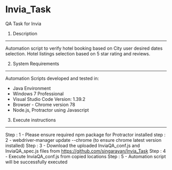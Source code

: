 # Invia_Task
QA Task for Invia

1. Description
--------------
Automation script to verify hotel booking based on City user desired dates selection. Hotel listings selection based on 5 star rating and reviews.

2. System Requirements
----------------------
Automation Scripts developed and tested in:
- Java Environment 
- Windows 7 Professional
- Visual Studio Code
  Version: 1.39.2
- Browser - Chrome version 78
- Node.js, Protractor using Javascript

3. Execute instructions
-----------------------
Step : 1 - Please ensure required npm package for Protractor installed
step : 2 - webdriver-manager update --chrome (to ensure chrome latest version installed) 
Step : 3 - Download the uploaded InviaQA_conf.js and InviaQA_spec.js files from https://github.com/singarayan/Invia_Task
Step : 4 - Execute InviaQA_conf.js from copied locations
Step : 5 - Automation script will be successfully executed
